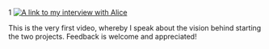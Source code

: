 1
[![A link to my interview with Alice](https://i9.ytimg.com/vi/S9QaTT7ZUgo/mq1.jpg?sqp=COir2v4F&rs=AOn4CLCrV5NFmWbWNoCA-aEG3JWUMyCvQA)](https://youtu.be/S9QaTT7ZUgo)

This is the very first video, whereby I speak about the vision behind starting the two projects. Feedback is welcome and appreciated!
